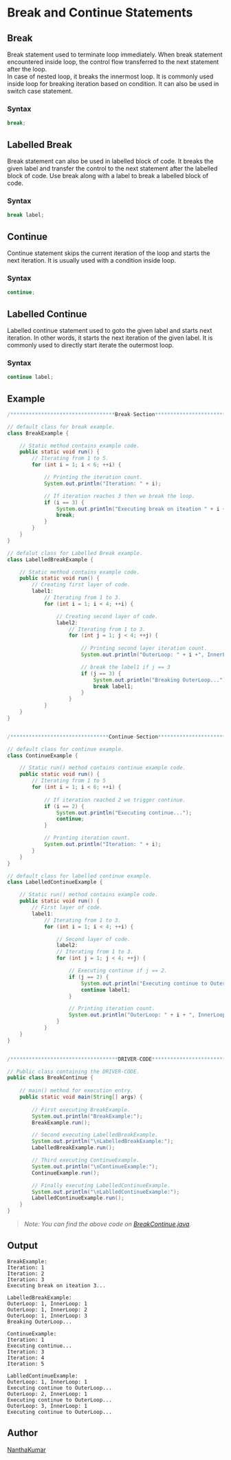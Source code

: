 # Break and Continue Statements


## Break
Break statement used to terminate loop immediately. When break
statement encountered inside loop, the control flow transferred
to the next statement after the loop.  
In case of nested loop, it breaks the innermost loop. It is commonly
used inside loop for breaking iteration based on condition. It can also
be used in switch case statement.

### Syntax
```java
break;
```


## Labelled Break
Break statement can also be used in labelled block of code. It breaks the
given label and transfer the control to the next statement after the labelled 
block of code. Use break along with a label to break a labelled block of code. 

### Syntax
```java
break label;
```


## Continue
Continue statement skips the current iteration of the loop and starts the 
next iteration. It is usually used with a condition inside loop.

### Syntax
```java
continue;
```


## Labelled Continue
Labelled continue statement used to goto the given label and starts next iteration.
In other words, it starts the next iteration of the given label. It is commonly used to
directly start iterate the outermost loop.

### Syntax
```java
continue label;
```


## Example
```java
/**********************************Break-Section**********************************/

// default class for break example.
class BreakExample {

    // Static method contains example code.
    public static void run() {
        // Iterating from 1 to 5.
        for (int i = 1; i < 6; ++i) {

            // Printing the iteration count.
            System.out.println("Iteration: " + i);

            // If iteration reaches 3 then we break the loop.
            if (i == 3) {
                System.out.println("Executing break on iteation " + i + "...");
                break;
            }
        }
    }
}

// defalut class for Labelled Break example.
class LabelledBreakExample {

    // Static method contains example code.
    public static void run() {
        // Creating first layer of code.
        label1:
            // Iterating from 1 to 3.
            for (int i = 1; i < 4; ++i) {

                // Creating second layer of code.
                label2:
                    // Iterating from 1 to 3.
                    for (int j = 1; j < 4; ++j) {
                        
                        // Printing second layer iteration count.
                        System.out.println("OuterLoop: " + i +", InnerLoop: " + j);

                        // break the label1 if j == 3
                        if (j == 3) {
                            System.out.println("Breaking OuterLoop...");
                            break label1;
                        }
                    }
            }
    }
} 


/********************************Continue-Section*********************************/

// default class for continue example.
class ContinueExample {

    // Static run() method contains continue example code.
    public static void run() {
        // Iterating from 1 to 5
        for (int i = 1; i < 6; ++i) {
            
            // If iteration reached 2 we trigger continue.
            if (i == 2) {
                System.out.println("Executing continue...");
                continue;
            }

            // Printing iteration count.
            System.out.println("Iteration: " + i);
        }
    }
}

// default class for labelled continue example.
class LabelledContinueExample {

    // Static run() method contains example code.
    public static void run() {
        // First layer of code.
        label1:
            // Iterating from 1 to 3.
            for (int i = 1; i < 4; ++i) {

                // Second layer of code.
                label2:
                // Iterating from 1 to 3.
                for (int j = 1; j < 4; ++j) {

                    // Executing continue if j == 2.
                    if (j == 2) {
                        System.out.println("Executing continue to OuterLoop...");
                        continue label1;
                    }

                    // Printing iteration count.
                    System.out.println("OuterLoop: " + i + ", InnerLoop: " + j);
                }
            }
    }
}


/***********************************DRIVER-CODE***********************************/

// Public class containing the DRIVER-CODE.
public class BreakContinue {
   
    // main() method for execution entry.
    public static void main(String[] args) {
        
        // First executing BreakExample.
        System.out.println("BreakExample:");
        BreakExample.run();

        // Second executing LabelledBreakExample.
        System.out.println("\nLabelledBreakExample:");
        LabelledBreakExample.run();

        // Third executing ContinueExample.
        System.out.println("\nContinueExample:");
        ContinueExample.run();

        // Finally executing LabelledContinueExample.
        System.out.println("\nLablledContinueExample:");
        LabelledContinueExample.run();
    }
}
```
> *Note: You can find the above code on [BreakContinue.java](BreakContinue.java).*


## Output
```
BreakExample:
Iteration: 1
Iteration: 2
Iteration: 3
Executing break on iteation 3...

LabelledBreakExample:
OuterLoop: 1, InnerLoop: 1
OuterLoop: 1, InnerLoop: 2
OuterLoop: 1, InnerLoop: 3
Breaking OuterLoop...

ContinueExample:
Iteration: 1
Executing continue...
Iteration: 3
Iteration: 4
Iteration: 5

LablledContinueExample:
OuterLoop: 1, InnerLoop: 1
Executing continue to OuterLoop...
OuterLoop: 2, InnerLoop: 1
Executing continue to OuterLoop...
OuterLoop: 3, InnerLoop: 1
Executing continue to OuterLoop...
```


## Author
[NanthaKumar](https://github.com/nknantha "NanthaKumar's Profile")